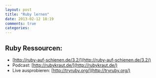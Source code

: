 ```yaml
---
layout: post
title: "Ruby lernen"
date: 2013-02-12 18:19
comments: true
categories: 
---
```


## Ruby Ressourcen:

* [http://ruby-auf-schienen.de/3.2/](http://ruby-auf-schienen.de/3.2/)
* Podcast: [http://rubykraut.de/](http://rubykraut.de/) 
* Live ausprobieren: [http://tryruby.org/](http://tryruby.org/)
